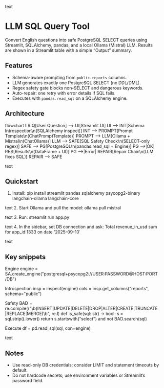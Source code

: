 text
# LLM SQL Query Tool

Convert English questions into safe PostgreSQL SELECT queries using Streamlit, SQLAlchemy, pandas, and a local Ollama (Mistral) LLM. Results are shown in a Streamlit table with a simple “Output” summary.

## Features
- Schema-aware prompting from `public.reports` columns.
- LLM generates exactly one PostgreSQL SELECT (no DDL/DML).
- Regex safety gate blocks non-SELECT and dangerous keywords.
- Auto-repair: one retry with error details if SQL fails.
- Executes with `pandas.read_sql` on a SQLAlchemy engine.

## Architecture
flowchart LR
Q[User Question] --> UI[Streamlit UI]
UI --> INT[Schema Introspection\n(SQLAlchemy inspect)]
INT --> PROMPT[Prompt Template\n(ChatPromptTemplate)]
PROMPT --> LLM[Ollama + Mistral\n(ChatOllama)]
LLM --> SAFE[SQL Safety Check\n(SELECT-only regex)]
SAFE --> PG[PostgreSQL\n(pandas.read_sql + Engine)]
PG -->|OK| RES[Results\n(DataFrame + UI)]
PG -->|Error| REPAIR[Repair Chain\n(LLM fixes SQL)]
REPAIR --> SAFE

text

## Quickstart
1. Install:
pip install streamlit pandas sqlalchemy psycopg2-binary langchain-ollama langchain-core

text
2. Start Ollama and pull the model:
ollama pull mistral

text
3. Run:
streamlit run app.py

text
4. In the sidebar, set DB connection and ask:
Total revenue_in_usd sum for app_id 1333 on date '2025-09-10'

text

## Key snippets
Engine
engine = SA.create_engine("postgresql+psycopg2://USER:PASSWORD@HOST:PORT/DB")

Introspection
insp = inspect(engine)
cols = insp.get_columns("reports", schema="public")

Safety
BAD = re.compile(r"\b(INSERT|UPDATE|DELETE|DROP|ALTER|CREATE|TRUNCATE|REPLACE|MERGE)\b", re.I)
def is_safe(sql: str) -> bool:
s = sql.strip().lower()
return s.startswith("select") and not BAD.search(sql)

Execute
df = pd.read_sql(sql, con=engine)

text

## Notes
- Use read-only DB credentials; consider LIMIT and statement timeouts by default.
- Do not hardcode secrets; use environment variables or Streamlit’s password field.
